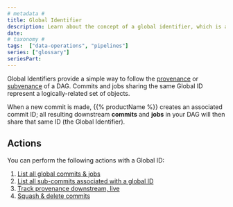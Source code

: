 ```yaml
---
# metadata # 
title: Global Identifier
description: Learn about the concept of a global identifier, which is a unique identifier for a DAG.
date: 
# taxonomy #
tags:  ["data-operations", "pipelines"]
series: ["glossary"]
seriesPart:
--- 
```


Global Identifiers provide a simple way to follow the [provenance](../provenance) or [subvenance](../subvenance) of a DAG. Commits and jobs sharing the same Global ID represent a logically-related set of objects.

When a new commit is made, {{% productName %}} creates an associated commit ID; all resulting downstream **commits** and **jobs** in your DAG will then share that same ID (the Global Identifier). 

## Actions

You can perform the following actions with a Global ID:

1. [List all global commits & jobs](../../../build-dags/provenance-operations/list-globals)
2. [List all sub-commits associated with a global ID](../../../build-dags/provenance-operations/list-sub-commits)
3. [Track provenance downstream, live](../../../build-dags/provenance-operations/track-downstream)
4. [Squash & delete commits](../../../prepare-data/removing-data)



